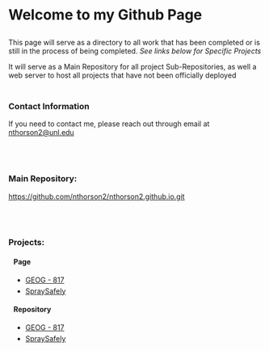 <html>
	<head>
	<style>
		header {
		    width: auto;
		}
		header li {
		    margin-left: 60px;
		}
		section {
		    margin-right: -80px;
		}
		footer {
		    margin-left: 60px;
		}
	</style>
	</head>
	<body>
		<h1 style="padding-bottom: 10px;">Welcome to my Github Page</h1>
		<p>This page will serve as a directory to all work that has been completed or is still in the process of being completed. <i>See links below for Specific 				Projects</i></p>
		<p>It will serve as a Main Repository for all project Sub-Repositories, as well a web server to host all projects that have not been officially deployed</p>
		<h3 style="padding-top: 20px;">Contact Information</h3>
		<p>If you need to contact me, please reach out through email at <a href="mailto:nthorson2@unl.edu">nthorson2@unl.edu</a></p>
		<h3 style="padding-top: 50px;">Main Repository:</h3>
		<a href="https://github.com/nthorson2/nthorson2.github.io.git">https://github.com/nthorson2/nthorson2.github.io.git</a>
		<h3 style="padding-top: 50px;">Projects:</h3>
		<h4 style="margin-left: 10px;">Page</h4>
		<ul style="margin-left: 10px;">
			<li><a href="https://nthorson2.github.io/GEOG_817/">GEOG - 817</a></li>
			<li style="padding-top: 5px;"><a href="https://nthorson2.github.io/SpraySafely/">SpraySafely</a></li>
		</ul>
		<h4 style="padding-top: 0px; margin-left: 10px;">Repository</h4>
		<ul style="margin-left: 10px;">
			<li><a href="https://github.com/nthorson2/GEOG_817">GEOG - 817</a></li>
			<li style="padding-top: 5px;"><a href="https://github.com/nthorson2/SpraySafely">SpraySafely</a></li>
		</ul>
	</body>
</html>

